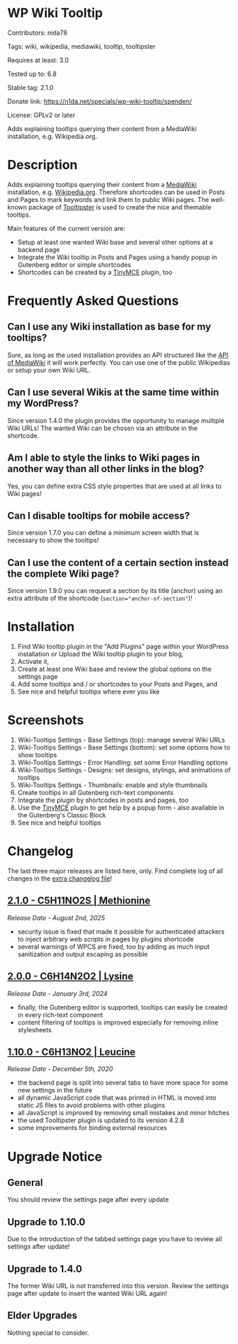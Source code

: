 # WP Wiki Tooltip
Contributors: nida78

Tags: wiki, wikipedia, mediawiki, tooltip, tooltipster

Requires at least: 3.0

Tested up to: 6.8

Stable tag: 2.1.0

Donate link: https://n1da.net/specials/wp-wiki-tooltip/spenden/

License: GPLv2 or later

Adds explaining tooltips querying their content from a MediaWiki installation, e.g. Wikipedia.org.

# Description

Adds explaining tooltips querying their content from a [MediaWiki](https://www.mediawiki.org "see MediaWiki docs") installation, e.g. [Wikipedia.org](https://www.wikipedia.org "see the well-known Wikipedia"). Therefore shortcodes can be used in Posts and Pages to mark keywords and link them to public Wiki pages. The well-known package of [Tooltipster](https://calebjacob.github.io/tooltipster/ "Tooltipster rocks :)") is used to create the nice and themable tooltips.

Main features of the current version are:

* Setup at least one wanted Wiki base and several other options at a backend page
* Integrate the Wiki tooltip in Posts and Pages using a handy popup in Gutenberg editor or simple shortcodes
* Shortcodes can be created by a [TinyMCE](https://codex.wordpress.org/TinyMCE) plugin, too

# Frequently Asked Questions

## Can I use any Wiki installation as base for my tooltips?

Sure, as long as the used installation provides an API structured like the [API of MediaWiki](https://www.mediawiki.org/wiki/API:Main_page "see API of MediaWiki") it will work perfectly. You can use one of the public Wikipedias or setup your own Wiki URL.

## Can I use several Wikis at the same time within my WordPress?

Since version 1.4.0 the plugin provides the opportunity to manage multiple Wiki URLs! The wanted Wiki can be chosen via an attribute in the shortcode.

## Am I able to style the links to Wiki pages in another way than all other links in the blog?

Yes, you can define extra CSS style properties that are used at all links to Wiki pages!

## Can I disable tooltips for mobile access?

Since version 1.7.0 you can define a minimum screen width that is necessary to show the tooltips!

## Can I use the content of a certain section instead the complete Wiki page?

Since version 1.9.0 you can request a section by its title (anchor) using an extra attribute of the shortcode (```section="anchor-of-section"```)!

# Installation

1. Find Wiki tooltip plugin in the "Add Plugins" page within your WordPress installation or Upload the Wiki tooltip plugin to your blog,
2. Activate it,
3. Create at least one Wiki base and review the global options on the settings page
4. Add some tooltips and / or shortcodes to your Posts and Pages, and
5. See nice and helpful tooltips where ever you like

# Screenshots

1. Wiki-Tooltips Settings - Base Settings (top): manage several Wiki URLs
2. Wiki-Tooltips Settings - Base Settings (bottom): set some options how to show tooltips
3. Wiki-Tooltips Settings - Error Handling: set some Error Handling options
4. Wiki-Tooltips Settings - Designs: set designs, stylings, and animations of tooltips
5. Wiki-Tooltips Settings - Thumbnails: enable and style thumbnails
6. Create tooltips in all Gutenberg rich-text components
7. Integrate the plugin by shortcodes in posts and pages, too
8. Use the [TinyMCE](https://codex.wordpress.org/TinyMCE) plugin to get help by a popup form - also available in the Gutenberg's Classic Block
9. See nice and helpful tooltips

# Changelog
The last three major releases are listed here, only. Find complete log of all changes in the [extra changelog file](https://github.com/nida78/wp-wiki-tooltip/blob/master/CHANGELOG.md)!

## [2.1.0 - C5H11NO2S | Methionine]
*Release Date - August 2nd, 2025*

* security issue is fixed that made it possible for authenticated attackers to inject arbitrary web scripts in pages by plugins shortcode
* several warnings of WPCS are fixed, too by adding as much input sanitization and output escaping as possible

## [2.0.0 - C6H14N2O2 | Lysine]
*Release Date - January 3rd, 2024*

* finally, the Gutenberg editor is supported, tooltips can easily be created in every rich-text component
* content filtering of tooltips is improved especially for removing inline stylesheets

## [1.10.0 - C6H13NO2 | Leucine]
*Release Date - December 5th, 2020*

* the backend page is split into several tabs to have more space for some new settings in the future
* all dynamic JavaScript code that was printed in HTML is moved into static JS files to avoid problems with other plugins
* all JavaScript is improved by removing small mistakes and minor hitches
* the used Tooltipster plugin is updated to its version 4.2.8
* some improvements for binding external resources

# Upgrade Notice

## General
You should review the settings page after every update

## Upgrade to 1.10.0
Due to the introduction of the tabbed settings page you have to review all settings after update!

## Upgrade to 1.4.0
The former Wiki URL is not transferred into this version. Review the settings page after update to insert the wanted Wiki URL again!

## Elder Upgrades
Nothing special to consider.

[2.1.0 - C5H11NO2S | Methionine]: https://github.com/nida78/wp-wiki-tooltip/releases/tag/2.1.0
[2.0.0 - C6H14N2O2 | Lysine]: https://github.com/nida78/wp-wiki-tooltip/releases/tag/2.0.0
[1.10.0 - C6H13NO2 | Leucine]: https://github.com/nida78/wp-wiki-tooltip/releases/tag/1.10.0
